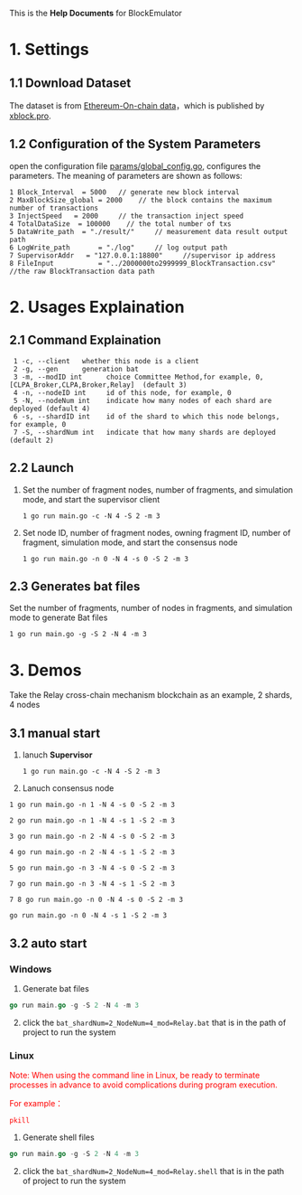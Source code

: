 This is the **Help Documents** for BlockEmulator

# 1. Settings
## 1.1 Download Dataset
The dataset is from [Ethereum-On-chain data](https://xblock.pro/#/dataset/14)，which is published by [xblock.pro](https://xblock.pro/#/).

## 1.2 Configuration of the System Parameters

open the configuration file [params/global_config.go](https://github.com/HuangLab-SYSU/block-emulator/blob/main/params/global_config.go), configures the parameters. The meaning of parameters are shown as follows:

```
1 Block_Interval  = 5000   // generate new block interval
2 MaxBlockSize_global = 2000    // the block contains the maximum number of transactions
3 InjectSpeed   = 2000     // the transaction inject speed
4 TotalDataSize  = 100000    // the total number of txs
5 DataWrite_path  = "./result/"     // measurement data result output path
6 LogWrite_path       = "./log"     // log output path
7 SupervisorAddr   = "127.0.0.1:18800"     //supervisor ip address
8 FileInput           = "../2000000to2999999_BlockTransaction.csv" //the raw BlockTransaction data path
```

# 2. Usages Explaination

## 2.1 Command  Explaination
```
 1 -c, --client   whether this node is a client
 2 -g, --gen      generation bat
 3 -m, --modID int      choice Committee Method,for example, 0, [CLPA_Broker,CLPA,Broker,Relay]  (default 3)
 4 -n, --nodeID int     id of this node, for example, 0
 5 -N, --nodeNum int    indicate how many nodes of each shard are deployed (default 4)
 6 -s, --shardID int    id of the shard to which this node belongs, for example, 0
 7 -S, --shardNum int   indicate that how many shards are deployed (default 2)
```

## 2.2 Launch 
1. Set the number of fragment nodes, number of fragments, and simulation mode, and start the supervisor client
   ```
   1 go run main.go -c -N 4 -S 2 -m 3 
   ```
2. Set node ID, number of fragment nodes, owning fragment ID, number of fragment, simulation mode, and start the consensus node

    ```
    1 go run main.go -n 0 -N 4 -s 0 -S 2 -m 3 
    ```


## 2.3 Generates bat files
Set the number of fragments, number of nodes in fragments, and simulation mode to generate Bat files

``` 
1 go run main.go -g -S 2 -N 4 -m 3 
```
# 3. Demos
Take the Relay cross-chain mechanism blockchain as an example, 2 shards, 4 nodes
## 3.1 manual start
1. lanuch **Supervisor**
   ```
   1 go run main.go -c -N 4 -S 2 -m 3 
   ```
2. Lanuch consensus node

```
1 go run main.go -n 1 -N 4 -s 0 -S 2 -m 3 

2 go run main.go -n 1 -N 4 -s 1 -S 2 -m 3 

3 go run main.go -n 2 -N 4 -s 0 -S 2 -m 3 

4 go run main.go -n 2 -N 4 -s 1 -S 2 -m 3 

5 go run main.go -n 3 -N 4 -s 0 -S 2 -m 3 

7 go run main.go -n 3 -N 4 -s 1 -S 2 -m 3 

7 8 go run main.go -n 0 -N 4 -s 0 -S 2 -m 3 

go run main.go -n 0 -N 4 -s 1 -S 2 -m 3 
```
## 3.2 auto start

### Windows 
1. Generate bat files

```Go
go run main.go -g -S 2 -N 4 -m 3
```

2. click the `bat_shardNum=2_NodeNum=4_mod=Relay.bat` that is in the path of project to run the system 


### Linux
<font color='red'>Note: When using the command line in Linux, be ready to terminate processes in advance to avoid complications during program execution.

For example：
```
pkill
```
</font>

1. Generate shell files

```Go
go run main.go -g -S 2 -N 4 -m 3
```

2. click the `bat_shardNum=2_NodeNum=4_mod=Relay.shell` that is in the path of project to run the system

